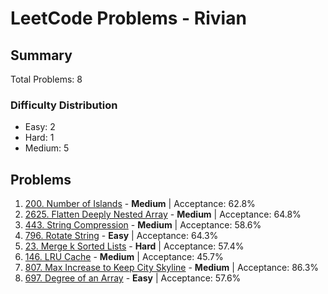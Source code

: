 # LeetCode Problems - Rivian

## Summary
Total Problems: 8

### Difficulty Distribution

- Easy: 2
- Hard: 1
- Medium: 5

## Problems

1. [200. Number of Islands](https://leetcode.com/problems/number-of-islands/) - **Medium** | Acceptance: 62.8%
2. [2625. Flatten Deeply Nested Array](https://leetcode.com/problems/flatten-deeply-nested-array/) - **Medium** | Acceptance: 64.8%
3. [443. String Compression](https://leetcode.com/problems/string-compression/) - **Medium** | Acceptance: 58.6%
4. [796. Rotate String](https://leetcode.com/problems/rotate-string/) - **Easy** | Acceptance: 64.3%
5. [23. Merge k Sorted Lists](https://leetcode.com/problems/merge-k-sorted-lists/) - **Hard** | Acceptance: 57.4%
6. [146. LRU Cache](https://leetcode.com/problems/lru-cache/) - **Medium** | Acceptance: 45.7%
7. [807. Max Increase to Keep City Skyline](https://leetcode.com/problems/max-increase-to-keep-city-skyline/) - **Medium** | Acceptance: 86.3%
8. [697. Degree of an Array](https://leetcode.com/problems/degree-of-an-array/) - **Easy** | Acceptance: 57.6%